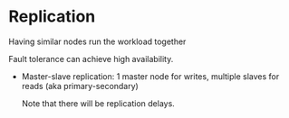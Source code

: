 # Replication

Having similar nodes run the workload together

Fault tolerance can achieve high availability.

* Master-slave replication: 1 master node for writes, multiple slaves for reads (aka primary-secondary)

  Note that there will be replication delays.
